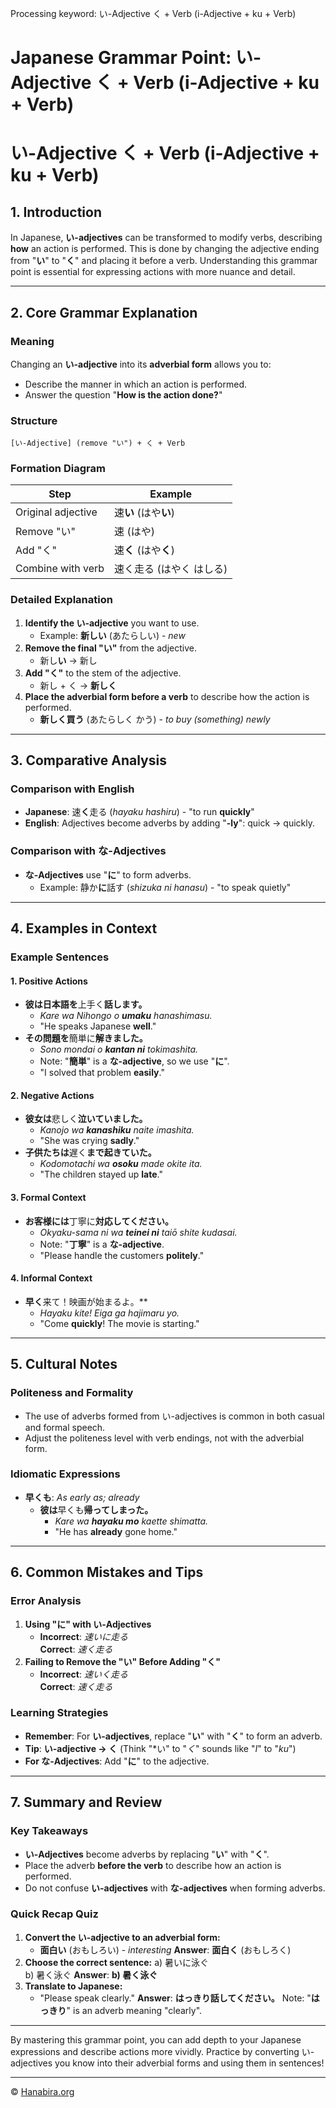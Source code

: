 Processing keyword: い-Adjective く + Verb (i-Adjective + ku + Verb)
# Japanese Grammar Point: い-Adjective く + Verb (i-Adjective + ku + Verb)
# い-Adjective く + Verb (i-Adjective + ku + Verb)
## 1. Introduction
In Japanese, **い-adjectives** can be transformed to modify verbs, describing **how** an action is performed. This is done by changing the adjective ending from "**い**" to "**く**" and placing it before a verb. Understanding this grammar point is essential for expressing actions with more nuance and detail.

---
## 2. Core Grammar Explanation
### Meaning
Changing an **い-adjective** into its **adverbial form** allows you to:
- Describe the manner in which an action is performed.
- Answer the question "**How is the action done?**"
### Structure
```
[い-Adjective] (remove "い") + く + Verb
```
### Formation Diagram
| Step              | Example                |
|-------------------|------------------------|
| Original adjective| 速**い** (はや**い**)    |
| Remove "い"       | 速 (はや)               |
| Add "く"          | 速**く** (はや**く**)    |
| Combine with verb | 速く走る (はやく はしる) |
### Detailed Explanation
1. **Identify the い-adjective** you want to use.
   - Example: **新しい** (あたらしい) - *new*
2. **Remove the final "い"** from the adjective.
   - 新し**い** → 新し
3. **Add "く"** to the stem of the adjective.
   - 新し + く → **新しく**
4. **Place the adverbial form before a verb** to describe how the action is performed.
   - **新しく買う** (あたらしく かう) - *to buy (something) newly*
---
## 3. Comparative Analysis
### Comparison with English
- **Japanese**:  速**く**走る (*hayaku hashiru*) - "to run **quickly**"
- **English**: Adjectives become adverbs by adding "**-ly**": quick → quickly.
### Comparison with な-Adjectives
- **な-Adjectives** use "**に**" to form adverbs.
  - Example: 静か**に**話す (*shizuka ni hanasu*) - "to speak quietly"
---
## 4. Examples in Context
### Example Sentences
#### 1. Positive Actions
- **彼は日本語を**上手く**話します。**
  - *Kare wa Nihongo o **umaku** hanashimasu.*
  - "He speaks Japanese **well**."
- **その問題を**簡単に**解きました。**
  - *Sono mondai o **kantan ni** tokimashita.*
  - Note: "**簡単**" is a **な-adjective**, so we use "**に**".
  - "I solved that problem **easily**."
#### 2. Negative Actions
- **彼女は**悲しく**泣いていました。**
  - *Kanojo wa **kanashiku** naite imashita.*
  - "She was crying **sadly**."
- **子供たちは**遅く**まで起きていた。**
  - *Kodomotachi wa **osoku** made okite ita.*
  - "The children stayed up **late**."
#### 3. Formal Context
- **お客様には**丁寧に**対応してください。**
  - *Okyaku-sama ni wa **teinei ni** taiō shite kudasai.*
  - Note: "**丁寧**" is a **な-adjective**.
  - "Please handle the customers **politely**."
#### 4. Informal Context
- **早く**来て！映画が始まるよ。**
  - *Hayaku kite! Eiga ga hajimaru yo.*
  - "Come **quickly**! The movie is starting."
---
## 5. Cultural Notes
### Politeness and Formality
- The use of adverbs formed from い-adjectives is common in both casual and formal speech.
- Adjust the politeness level with verb endings, not with the adverbial form.
### Idiomatic Expressions
- **早くも**: *As early as; already*
  - **彼は**早くも**帰ってしまった。**
    - *Kare wa **hayaku mo** kaette shimatta.*
    - "He has **already** gone home."
---
## 6. Common Mistakes and Tips
### Error Analysis
1. **Using "に" with い-Adjectives**
   - **Incorrect**: *速いに走る*  
     **Correct**: *速く走る*
2. **Failing to Remove the "い" Before Adding "く"**
   - **Incorrect**: *速いく走る*  
     **Correct**: *速く走る*
### Learning Strategies
- **Remember**: For **い-adjectives**, replace "**い**" with "**く**" to form an adverb.
- **Tip**: **い-adjective → く** (Think "*い" to "*く*" sounds like "*I*" to "*ku*")
- **For な-Adjectives**: Add "**に**" to the adjective.
---
## 7. Summary and Review
### Key Takeaways
- **い-Adjectives** become adverbs by replacing "**い**" with "**く**".
- Place the adverb **before the verb** to describe how an action is performed.
- Do not confuse **い-adjectives** with **な-adjectives** when forming adverbs.
### Quick Recap Quiz
1. **Convert the い-adjective to an adverbial form:**
   - **面白い** (おもしろい) - *interesting*
     **Answer**: **面白く** (おもしろく)
2. **Choose the correct sentence:**
   a) 暑いに泳ぐ  
   b) 暑く泳ぐ
   **Answer**: **b) 暑く泳ぐ**
3. **Translate to Japanese:**
   - "Please speak clearly."
     **Answer**: **はっきり話してください。**
     Note: "**はっきり**" is an adverb meaning "clearly".
---
By mastering this grammar point, you can add depth to your Japanese expressions and describe actions more vividly. Practice by converting い-adjectives you know into their adverbial forms and using them in sentences!


---

© [Hanabira.org](https://hanabira.org)
